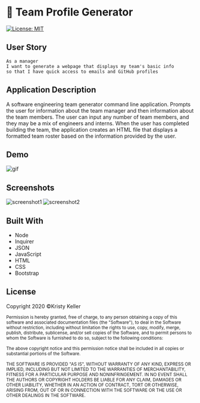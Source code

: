 # 👥 Team Profile Generator
[![License: MIT](https://img.shields.io/badge/License-MIT-yellow.svg)](https://opensource.org/licenses/MIT)

## User Story
```
As a manager
I want to generate a webpage that displays my team's basic info
so that I have quick access to emails and GitHub profiles

```
## Application Description
 A software engineering team generator command line application. Prompts the user for information about the team manager and then information about the team members. The user can input any number of team members, and they may be a mix of engineers and interns. When the user has completed building the team, the application creates an HTML file that displays a formatted team roster based on the information provided by the user.
 
## Demo
![gif](.gif)

## Screenshots
![screenshot1](./Assests/Images/.png)
![screenshot2](./Assests/Images/.png)

## Built With
* Node
* Inquirer
* JSON
* JavaScript
* HTML
* CSS
* Bootstrap

## License

Copyright 2020 ©Kristy Keller

<sup>Permission is hereby granted, free of charge, to any person obtaining a copy of this software and associated documentation files (the "Software"), to deal in the Software without restriction, including without limitation the rights to use, copy, modify, merge, publish, distribute, sublicense, and/or sell copies of the Software, and to permit persons to whom the Software is furnished to do so, subject to the following conditions:
  
<sup>The above copyright notice and this permission notice shall be included in all copies or substantial portions of the Software.
  
<sup>THE SOFTWARE IS PROVIDED "AS IS", WITHOUT WARRANTY OF ANY KIND, EXPRESS OR IMPLIED, INCLUDING BUT NOT LIMITED TO THE WARRANTIES OF MERCHANTABILITY, FITNESS FOR A PARTICULAR PURPOSE AND NONINFRINGEMENT. IN NO EVENT SHALL THE AUTHORS OR COPYRIGHT HOLDERS BE LIABLE FOR ANY CLAIM, DAMAGES OR OTHER LIABILITY, WHETHER IN AN ACTION OF CONTRACT, TORT OR OTHERWISE, ARISING FROM, OUT OF OR IN CONNECTION WITH THE SOFTWARE OR THE USE OR OTHER DEALINGS IN THE SOFTWARE.
